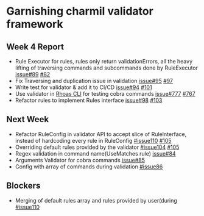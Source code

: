 # Garnishing charmil validator framework

## Week 4 Report
- Rule Executor for rules, rules only return validationErrors, all the heavy lifting of traversing commands and subcommands done by RuleExecutor [issue#89](https://github.com/aerogear/charmil/issues/89) [#82](https://github.com/aerogear/charmil/pull/82)
- Fix Traversing and duplication issue in validation [issue#95](https://github.com/aerogear/charmil/issues/95) [#97](https://github.com/aerogear/charmil/pull/97)
- Write test for validator & add it to CI/CD [issue#94](https://github.com/aerogear/charmil/issues/94) [#101](https://github.com/aerogear/charmil/pull/101)
- Use validator in [Rhoas CLI](https://github.com/redhat-developer/app-services-cli) for testing cobra commands [issue#777](https://github.com/redhat-developer/app-services-cli/issues/777) [#767](https://github.com/redhat-developer/app-services-cli/pull/767)
- Refactor rules to implement Rules interface [issue#98](https://github.com/aerogear/charmil/issues/98) [#103](https://github.com/aerogear/charmil/pull/103)

## Next Week
- Refactor RuleConfig in validator API to accept slice of RuleInterface, instead of hardcoding every rule in RuleConfig [#issue110](https://github.com/aerogear/charmil/issues/110) [#105](https://github.com/aerogear/charmil/pull/105) 
- Overriding default rules provided by the validator [#issue104](https://github.com/aerogear/charmil/issues/104) [#105](https://github.com/aerogear/charmil/pull/105) 
- Regex validation in command name(UseMatches rule) [issue#84](https://github.com/aerogear/charmil/issues/84)
- Arguments Validator for cobra commands [issue#85](https://github.com/aerogear/charmil/issues/85)
- Config with array of commands during validation [#issue86](https://github.com/aerogear/charmil/issues/86)

## Blockers
- Merging of default rules array and rules provided by user(during [#issue110](https://github.com/aerogear/charmil/issues/110)